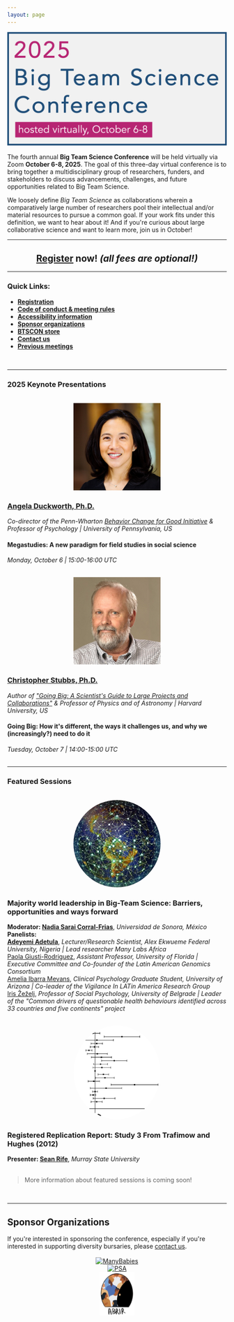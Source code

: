 ```yaml
---
layout: page
---
```



<img src="/assets/img/BTSCon2025_logo.png" alt="2025 Big Team Science Conference; hosted virtually, dates TBA" />



<p>The fourth annual <b>Big Team Science Conference</b> will be held virtually via Zoom <b>October 6-8, 2025</b>. The goal of this three-day virtual conference is to bring together a multidisciplinary group of researchers, funders, and stakeholders to discuss advancements, challenges, and future opportunities related to Big Team Science. </p>

<p>We loosely define <i>Big Team Science</i> as collaborations wherein a comparatively large number of researchers pool their intellectual and/or material resources to pursue a common goal. If your work fits under this definition, we want to hear about it! And if you're curious about large collaborative science and want to learn more, join us in October!</p>

***

<h2 align="center"><a href="{{site.baseurl}}/registration/">Register</a> now! <i>(all fees are optional!)</i></h2>

<!--

***

<h2 align="center"><a href="{{site.baseurl}}/submissions/">Submit an abstract</a> to present at this year's BTSCON!</h2>
-->

***

### Quick Links:

* <b><a href="{{site.baseurl}}/registration/">Registration</a></b>
* <b><a href="{{site.baseurl}}/codeofconduct/">Code of conduct & meeting rules</a></b>
* <b><a href="{{site.baseurl}}/access/">Accessibility information</a></b>
* <b><a href="#sponsors">Sponsor organizations</a></b>
* <b><a href="https://www.bonfire.com/store/psychological-science-accelerator-store/" target="_blank">BTSCON store</a></b>
* <b><a href="{{site.baseurl}}/contact/">Contact us</a></b>
* <b><a href="{{site.baseurl}}/previous-meetings/">Previous meetings</a></b>

<br>

***
### 2025 Keynote Presentations

<section>
  <div class="container">
    <div class="row">
      <div class="col-sm-12">
        <p>    </p>
      </div>
    </div>
    <div class="row">
      <div class="col-sm-4 col-xs-6" align="center">
        <br>
        <a href="https://angeladuckworth.com/" target="_blank"><img src="/assets/img/duckworth_headshot.jpg" alt="Angela Duckworth, Ph.D." width="200" height="200"></a>
      </div>
      <div class="col-sm-8">
        <h3><a href="https://angeladuckworth.com/" target="_blank">Angela Duckworth, Ph.D.</a></h3>
        <i>Co-director of the Penn-Wharton <a href="https://bcfg.wharton.upenn.edu/" target="_blank">Behavior Change for Good Initiative</a> & Professor of Psychology | University of Pennsylvania, US</i>
        <h4>Megastudies: A new paradigm for field studies in social science</h4>
        <i>Monday, October 6 | 15:00-16:00 UTC</i>
      </div>
    </div>
    <div class="row">
      <div class="col-sm-12">
        <p>    </p>
      </div>
    </div>
    <div class="row">
      <div class="col-sm-4 col-xs-6" align="center">
        <br>
        <a href="https://www.physics.harvard.edu/people/facpages/stubbs" target="_blank"><img src="/assets/img/stubbs_headshot.jpg" alt="Christopher Stubbs, Ph.D." width="200" height="200"></a>
      </div>
      <div class="col-sm-8">
        <h3><a href="https://www.physics.harvard.edu/people/facpages/stubbs" target="_blank">Christopher Stubbs, Ph.D.</a></h3>
        <i>Author of <a href="https://mitpress.mit.edu/9780262547963/going-big/" target="_blank">"Going Big: A Scientist's Guide to Large Projects and Collaborations"</a> & Professor of Physics and of Astronomy | Harvard University, US</i>
        <h4>Going Big: How it's different, the ways it challenges us, and why we (increasingly?) need to do it</h4>
        <i>Tuesday, October 7 | 14:00-15:00 UTC</i>
      </div>
    </div>
  </div>
</section>
<br>

***

### Featured Sessions

<section>
  <div class="container">
    <div class="row">
      <div class="col-sm-12">
        <p>    </p>
      </div>
    </div>
    <div class="row">
      <div class="col-sm-4" align="center">
        <br>
        <img src="/assets/img/globe.jpg" alt="" width="200" style="border-radius: 50%;"></a>
      </div>
      <div class="col-sm-8">
        <h3>Majority world leadership in Big-Team Science: Barriers, opportunities and ways forward</h3>
        <b>Moderator: <a href="https://investigadores.unison.mx/en/persons/nadia-sarai-corral-frias" target="_blank">Nadia Sarai Corral-Frias</a></b>, <i>Universidad de Sonora, México</i><br>
        <b>Panelists:<br>
        <a href="" target="_blank">Adeyemi Adetula</a></b>, <i>Lecturer/Research Scientist, Alex Ekwueme Federal University, Nigeria | Lead researcher Many Labs Africa</i><br>
        <a href="" target="_blank">Paola Giusti-Rodriguez</a></b>, <i>Assistant Professor, University of Florida | Executive Committee and Co-founder of the Latin American Genomics Consortium</i><br>
        <a href="" target="_blank">Amelia Ibarra Mevans</a></b>, <i>Clinical Psychology Graduate Student, University of Arizona | Co-leader of the Vigilance In LATin America Research Group</i><br>
        <a href="" target="_blank">Iris Žeželj</a></b>, <i>Professor of Social Psychology, University of Belgrade | 
Leader of the "Common drivers of questionable health behaviours identified across 33 countries and five continents" project</i><br>
      </div>
    </div>
    <div class="row">
      <div class="col-sm-12">
        <p>    </p>
      </div>
    </div>
    <div class="row">
      <div class="col-sm-4" align="center">
        <br>
        <img src="/assets/img/forest.png" alt="" width="200" style="border-radius: 50%;"></a>
      </div>
      <div class="col-sm-8">
        <h3>Registered Replication Report: Study 3 From Trafimow and Hughes (2012)</h3>
        <b>Presenter: <a href="https://seanrife.com/" target="_blank">Sean Rife</a></b>, <i>Murray State University</i><br>
      </div>
    </div>
  </div>
</section>

<br>


> More information about featured sessions is coming soon!

<br>

***

<h2 id="sponsors">Sponsor Organizations</h2>
<section>
	<div>If you're interested in sponsoring the conference, especially if you're interested in supporting diversity bursaries, please <a href="{{site.baseurl}}/contact/">contact us</a>. </div>
	<br>
	<div class="container">
		<div class="row justify-content-around">
		  <div class="col-lg-3 col-md-2 col-sm-2 col-xs-2" align="center">
		    <a href="https://manybabies.github.io" class="image" target="_blank"><img src="/assets/img/MB_logo.png" alt="ManyBabies" width="100" height="100"></a>
		  </div>
		  <div class="col-lg-3 col-md-2 col-sm-2 col-xs-2" align="center">
			  <a href="https://psysciacc.org/" class="image" target="_blank"><img src="/assets/img/psa_logo.png" alt="PSA" width="100" height="100"></a>
		  </div>
		  <div class="col-lg-3 col-md-2 col-sm-2 col-xs-2" align="center">
			  <a href="https://abrirpsy.org/" class="image" target="_blank"><img src="/assets/img/abrir.png" alt="ABRIR" height="100"></a>
		  </div>
	  </div>
  </div>
</section>



